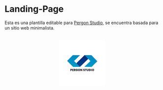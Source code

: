 # Landing-Page
Esta es una plantilla editable para [Pergon Studio](https://github.com/PergonStudio), se encuentra basada para un sitio web minimalista.


<p align="center"> <br>
     <img width="150" heigth="150" src="https://github.com/PergonStudio/PergonStudio/blob/main/Logo%20README.png">
  </a>
</p>
